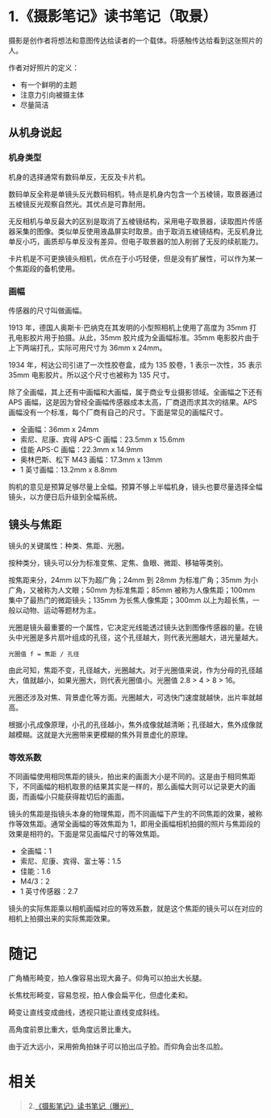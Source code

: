 # 1.《摄影笔记》读书笔记（取景）

摄影是创作者将想法和意图传达给读者的一个载体。将感触传达给看到这张照片的人。

作者对好照片的定义：

- 有一个鲜明的主题
- 注意力引向被摄主体
- 尽量简洁

## 从机身说起

### 机身类型

机身的选择通常有数码单反，无反及卡片机。

数码单反全称是单镜头反光数码相机，特点是机身内包含一个五棱镜，取景器通过五棱镜反光观察自然光。其优点是可靠耐用。

无反相机与单反最大的区别是取消了五棱镜结构，采用电子取景器，读取图片传感器采集的图像。类似单反使用液晶屏实时取景。由于取消五棱镜结构，无反机身比单反小巧，画质却与单反没有差异。但电子取景器的加入削弱了无反的续航能力。

卡片机是不可更换镜头相机，优点在于小巧轻便，但是没有扩展性，可以作为某一个焦距段的备机使用。

### 画幅

传感器的尺寸叫做画幅。

1913 年，德国人奥斯卡·巴纳克在其发明的小型照相机上使用了高度为 35mm 打孔电影胶片用于拍摄。从此，35mm 胶片成为全画幅标准。35mm 电影胶片由于上下两端打孔，实际可用尺寸为 36mm x 24mm。

1934 年，柯达公司引进了一次性胶卷盒，成为 135 胶卷，1 表示一次性，35 表示 35mm 电影胶片。所以这个尺寸也被称为 135 尺寸。

除了全画幅，其上还有中画幅和大画幅，属于商业专业摄影领域。全画幅之下还有 APS 画幅，这是因为曾经全画幅传感器成本太高，厂商退而求其次的结果。APS 画幅没有一个标准，每个厂商有自己的尺寸。下面是常见的画幅尺寸。

- 全画幅：36mm x 24mm
- 索尼、尼康、宾得 APS-C 画幅：23.5mm x 15.6mm
- 佳能 APS-C 画幅：22.3mm x 14.9mm
- 奥林巴斯、松下 M43 画幅：17.3mm x 13mm
- 1 英寸画幅：13.2mm x 8.8mm

购机的意见是预算足够尽量上全幅。预算不够上半幅机身，镜头也要尽量选择全幅镜头，以方便日后升级到全幅系统。

## 镜头与焦距

镜头的关键属性：种类、焦距、光圈。

按种类分，镜头可以分为标准变焦、定焦、鱼眼、微距、移轴等类别。

按焦距来分，24mm 以下为超广角；24mm 到 28mm 为标准广角；35mm 为小广角，又被称为人文眼；50mm 为标准焦距；85mm 被称为人像焦距；100mm 集中了最热门的微距镜头；135mm 为长焦人像焦距；300mm 以上为超长焦，一般以动物、运动等题材为主。

光圈是镜头最重要的一个属性，它决定光线能透过镜头达到图像传感器的量。在镜头中光圈是多片扇叶组成的孔径，这个孔径越大，则代表光圈越大，进光量越大。

```
光圈值 f = 焦距 / 孔径
```

由此可知，焦距不变，孔径越大，光圈越大。对于光圈值来说，作为分母的孔径越大，值就越小，如果光圈大，则代表光圈值小。光圈值 2.8 > 4 > 8 > 16。

光圈还涉及对焦、背景虚化等方面。光圈越大，可选快门速度就越快，出片率就越高。

根据小孔成像原理，小孔的孔径越小，焦外成像就越清晰；孔径越大，焦外成像就越模糊。这就是大光圈带来更模糊的焦外背景虚化的原理。

### 等效系数

不同画幅使用相同焦距的镜头，拍出来的画面大小是不同的。这是由于相同焦距下，不同画幅的相机取景的结果其实是一样的，那么画幅大则可以记录更大的画面，而画幅小只能获得裁切后的画面。

镜头的焦距是指镜头本身的物理焦距，而不同画幅下产生的不同焦距的效果，被称作等效焦距。通常全画幅的等效焦距为 1，即用全画幅相机拍摄的照片与焦距段的效果是相符的。下面是常见画幅尺寸的等效焦距。

- 全画幅：1
- 索尼、尼康、宾得、富士等：1.5
- 佳能：1.6
- M4/3：2
- 1 英寸传感器：2.7

镜头的实际焦距乘以相机画幅对应的等效系数，就是这个焦距的镜头可以在对应的相机上拍摄出来的实际焦距效果。

# 随记

广角桶形畸变，拍人像容易出现大鼻子。仰角可以拍出大长腿。

长焦枕形畸变，容易忽视，拍人像会扁平化，但虚化柔和。

畸变让直线变成曲线，透视只能让直线变成斜线。

高角度前景比重大，低角度远景比重大。

由于近大远小，采用俯角拍妹子可以拍出瓜子脸。而仰角会出冬瓜脸。

# 相关

> 2.[《摄影笔记》读书笔记（曝光）](https://github.com/zfanli/notes/blob/master/photography/EP1.2.ExposureBasics.md)
